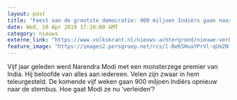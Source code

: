 ```yaml
---
layout: post
title: "Feest van de grootste democratie: 900 miljoen Indiërs gaan naar de stembus"
date: Wed, 10 Apr 2019 17:10:00 GMT
category: nieuws
externe_link: "https://www.volkskrant.nl/nieuws-achtergrond/nieuwe-verkiezingen-in-india-keert-het-modi-effect-zich-nu-tegen-modi~bb4629d9/"
feature_image: "https://images2.persgroep.net/rcs/l-BeKSHuaYPrVl-qUm2NfKmnu0A/diocontent/145221956/_crop/1912/0/4476/4480/_fill/320/320?appId=93a17a8fd81db0de025c8abd1cca1279&quality=0.85"
---
```


Vijf jaar geleden werd Narendra Modi met een monsterzege premier van India. Hij beloofde van alles aan iedereen. Velen zijn zwaar in hem teleurgesteld. De komende vijf weken gaan 900 miljoen Indiërs opnieuw naar de stembus. Hoe gaat Modi ze nu ‘verleiden’?
